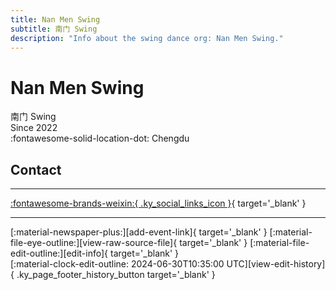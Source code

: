 ```yaml
---
title: Nan Men Swing
subtitle: 南门 Swing
description: "Info about the swing dance org: Nan Men Swing."
---
```


# Nan Men Swing

南门 Swing  
Since 2022  
:fontawesome-solid-location-dot: Chengdu  


## Contact


---

 [:fontawesome-brands-weixin:{ .ky_social_links_icon }](# "南门Swing"){ target='_blank' }

---

<div class="ky_page_footer" markdown>
<div class="ky_page_footer_trailing" markdown="span">
[:material-newspaper-plus:][add-event-link]{ target='_blank' }
[:material-file-eye-outline:][view-raw-source-file]{ target='_blank' }
[:material-file-edit-outline:][edit-info]{ target='_blank' }
</div>
<div class="ky_page_footer_leading" markdown="span">
[:material-clock-edit-outline: 2024-06-30T10:35:00 UTC][view-edit-history]{ .ky_page_footer_history_button target='_blank' }
</div>
</div>

[add-event-link]: https://github.com/swingdance/events/issues/new?assignees=&labels=add+event&projects=&template=02-add_entity.yml&title=%5Bzh_CN%5D%20Add%20Event%3A%20%3CName%3E&region=zh_CN&province=Sichuan&city=Chengdu&org_id=nan-men-swing "Add Event"
[view-raw-source-file]: https://github.com/swingdance/orgs/blob/main/zh_CN/nan-men-swing.json "View Raw Source File"
[edit-info]: https://github.com/swingdance/orgs/issues/new?assignees=&labels=update+org&projects=&template=03-update_entity.yml&title=%5Bzh_CN%5D%20Update%20Org%3A%20Nan%20Men%20Swing&region=zh_CN&id=nan-men-swing&name=Nan%20Men%20Swing "Edit Info"

[view-edit-history]: https://github.com/swingdance/orgs/commits/main/zh_CN/nan-men-swing.json "View Edit History"
